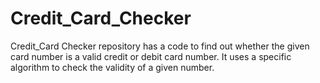 # Credit_Card_Checker
Credit_Card Checker repository has a code to find out whether the given card number is a valid credit or debit card number. It uses a specific algorithm to check the validity of a given number.
